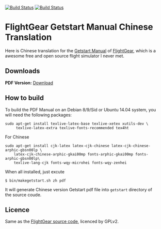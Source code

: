 [![Build Status](https://travis-ci.org/tonghuix/getstart-zh.svg?branch=master)](https://travis-ci.org/tonghuix/getstart-zh)
[![Build Status](https://drone.io/github.com/tonghuix/getstart-zh/status.png)](https://drone.io/github.com/tonghuix/getstart-zh/latest)

# FlightGear Getstart Manual Chinese Translation

Here is Chinese translation for the [Getstart Manual](https://sourceforge.net/p/flightgear/getstart/ci/master/tree/) of [FlightGear](http://www.flightgear.org/), which is a awesome free and open source flight simulator I never met. 

## Downloads

**PDF Version:** [Download](https://tonghuix.fedorapeople.org/getstart-zh.pdf)

## How to build

To build the PDF Manual on an Debian 8/9/Sid or Ubuntu 14.04 system, you will need the following packages:

````
sudo apt-get install texlive-latex-base texlive-xetex xutils-dev \
     texlive-latex-extra texlive-fonts-recommended tex4ht
````

For Chinese

````
sudo apt-get install cjk-latex latex-cjk-chinese latex-cjk-chinese-arphic-gbsn00lp \
    latex-cjk-chinese-arphic-gkai00mp fonts-arphic-gkai00mp fonts-arphic-gbsn00lp\
    texlive-lang-cjk fonts-wqy-microhei fonts-wqy-zenhei

````

When all installed, just excute

````
$ bin/makegetstart.sh zh pdf
````

It will generate Chinese version Getstart pdf file into `getstart` directory of the source coude.

## Licence

Same as the [FlightGear source code](https://sourceforge.net/p/flightgear/), licenced by GPLv2.

